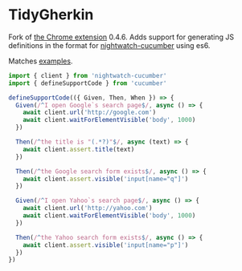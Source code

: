 # TidyGherkin

Fork of [the Chrome extension](https://chrome.google.com/webstore/detail/tidy-gherkin/nobemmencanophcnicjhfhnjiimegjeo) 0.4.6. 
Adds support for generating JS definitions in the format for [nightwatch-cucumber](https://github.com/mucsi96/nightwatch-cucumber) using es6. 

Matches [examples](https://github.com/mucsi96/nightwatch-cucumber/tree/master/examples/babel-example).

```js
import { client } from 'nightwatch-cucumber'
import { defineSupportCode } from 'cucumber'

defineSupportCode(({ Given, Then, When }) => {
  Given(/^I open Google`s search page$/, async () => {
    await client.url('http://google.com')
    await client.waitForElementVisible('body', 1000)
  })

  Then(/^the title is "(.*?)"$/, async (text) => {
    await client.assert.title(text)
  })

  Then(/^the Google search form exists$/, async () => {
    await client.assert.visible('input[name="q"]')
  })

  Given(/^I open Yahoo`s search page$/, async () => {
    await client.url('http://yahoo.com')
    await client.waitForElementVisible('body', 1000)
  })

  Then(/^the Yahoo search form exists$/, async () => {
    await client.assert.visible('input[name="p"]')
  })
})
```
